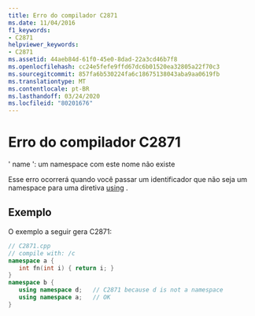```yaml
---
title: Erro do compilador C2871
ms.date: 11/04/2016
f1_keywords:
- C2871
helpviewer_keywords:
- C2871
ms.assetid: 44aeb84d-61f0-45e0-8dad-22a3cd46b7f8
ms.openlocfilehash: cc24e5fefe9ffd67dc6b01520ea32805a22f70c3
ms.sourcegitcommit: 857fa6b530224fa6c18675138043aba9aa0619fb
ms.translationtype: MT
ms.contentlocale: pt-BR
ms.lasthandoff: 03/24/2020
ms.locfileid: "80201676"
---
```

# <a name="compiler-error-c2871"></a>Erro do compilador C2871

' name ': um namespace com este nome não existe

Esse erro ocorrerá quando você passar um identificador que não seja um namespace para uma diretiva [using](../../cpp/namespaces-cpp.md#using_directives) .

## <a name="example"></a>Exemplo

O exemplo a seguir gera C2871:

```cpp
// C2871.cpp
// compile with: /c
namespace a {
   int fn(int i) { return i; }
}
namespace b {
   using namespace d;   // C2871 because d is not a namespace
   using namespace a;   // OK
}
```
